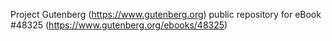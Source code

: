 Project Gutenberg (https://www.gutenberg.org) public repository for eBook #48325 (https://www.gutenberg.org/ebooks/48325)
